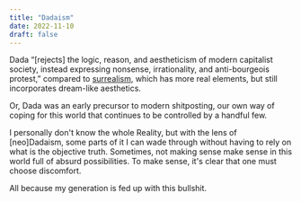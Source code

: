 ```yaml
---
title: "Dadaism"
date: 2022-11-10
draft: false
---
```


Dada “[rejects] the logic, reason, and aestheticism
of modern capitalist society,
instead expressing nonsense, irrationality,
and anti-bourgeois protest,”
compared to [surrealism](/surrealism),
which has more real elements, but still incorporates
dream-like aesthetics.

Or, Dada was an early precursor to modern shitposting, our own way of
coping for this world that continues to be controlled by a handful few.

I personally don't know the whole Reality, but with the lens of
[neo]Dadaism, some parts of it I can wade through without having to rely
on what is the objective truth. Sometimes, not making sense make sense
in this world full of absurd possibilities. To make sense, it's clear
that one must choose discomfort.

All because my generation is fed up with this bullshit.
